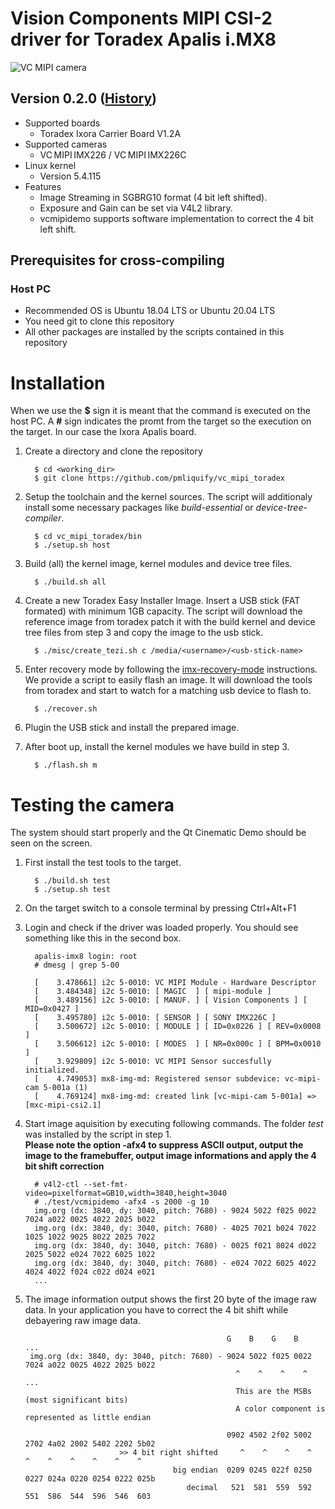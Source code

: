 # Vision Components MIPI CSI-2 driver for Toradex Apalis i.MX8
![VC MIPI camera](https://www.vision-components.com/fileadmin/external/documentation/hardware/VC_MIPI_Camera_Module/VC_MIPI_Camera_Module_Hardware_Operating_Manual-Dateien/mipi_sensor_front_back.png)

## Version 0.2.0 ([History](VERSION.md))
* Supported boards
  * Toradex Ixora Carrier Board V1.2A
* Supported cameras 
  * VC MIPI IMX226 / VC MIPI IMX226C  
* Linux kernel 
  * Version 5.4.115
* Features
  * Image Streaming in SGBRG10 format (4 bit left shifted).
  * Exposure and Gain can be set via V4L2 library.
  * vcmipidemo supports software implementation to correct the 4 bit left shift.

## Prerequisites for cross-compiling
### Host PC
* Recommended OS is Ubuntu 18.04 LTS or Ubuntu 20.04 LTS
* You need git to clone this repository
* All other packages are installed by the scripts contained in this repository

# Installation
When we use the **$** sign it is meant that the command is executed on the host PC. A **#** sign indicates the promt from the target so the execution on the target. In our case the Ixora Apalis board.

1. Create a directory and clone the repository   
   ```
     $ cd <working_dir>
     $ git clone https://github.com/pmliquify/vc_mipi_toradex
   ```

2. Setup the toolchain and the kernel sources. The script will additionaly install some necessary packages like *build-essential* or *device-tree-compiler*.
   ```
     $ cd vc_mipi_toradex/bin
     $ ./setup.sh host
   ```

3. Build (all) the kernel image, kernel modules and device tree files.
   ```
     $ ./build.sh all
   ```

4. Create a new Toradex Easy Installer Image. Insert a USB stick (FAT formated) with minimum 1GB capacity. The script will download the reference image from toradex patch it with the build kernel and device tree files from step 3 and copy the image to the usb stick.
   ```
     $ ./misc/create_tezi.sh c /media/<username>/<usb-stick-name>
   ```

5. Enter recovery mode by following the [imx-recovery-mode](https://developer.toradex.com/knowledge-base/imx-recovery-mode) instructions.   
We provide a script to easily flash an image. It will download the tools from toradex and start to watch for a matching usb device to flash to.
   ```
     $ ./recover.sh
   ```

6. Plugin the USB stick and install the prepared image.

7. After boot up, install the kernel modules we have build in step 3.
   ```
     $ ./flash.sh m
   ```

# Testing the camera
The system should start properly and the Qt Cinematic Demo should be seen on the screen.   

1. First install the test tools to the target.
   ```
     $ ./build.sh test
     $ ./setup.sh test
   ```

2. On the target switch to a console terminal by pressing Ctrl+Alt+F1

3. Login and check if the driver was loaded properly. You should see something like this in the second box.
   ```
     apalis-imx8 login: root
     # dmesg | grep 5-00
   ```
   ```
     [    3.478661] i2c 5-0010: VC MIPI Module - Hardware Descriptor
     [    3.484348] i2c 5-0010: [ MAGIC  ] [ mipi-module ]
     [    3.489156] i2c 5-0010: [ MANUF. ] [ Vision Components ] [ MID=0x0427 ]
     [    3.495780] i2c 5-0010: [ SENSOR ] [ SONY IMX226C ]
     [    3.500672] i2c 5-0010: [ MODULE ] [ ID=0x0226 ] [ REV=0x0008 ]
     [    3.506612] i2c 5-0010: [ MODES  ] [ NR=0x000c ] [ BPM=0x0010 ]
     [    3.929809] i2c 5-0010: VC MIPI Sensor succesfully initialized.
     [    4.749053] mx8-img-md: Registered sensor subdevice: vc-mipi-cam 5-001a (1)
     [    4.769124] mx8-img-md: created link [vc-mipi-cam 5-001a] => [mxc-mipi-csi2.1]
   ```

4. Start image aquisition by executing following commands. The folder *test* was installed by the script in step 1.   
   **Please note the option -afx4 to suppress ASCII output, output the image to the framebuffer, output image informations and apply the 4 bit shift correction**
   ```
     # v4l2-ctl --set-fmt-video=pixelformat=GB10,width=3840,height=3040
     # ./test/vcmipidemo -afx4 -s 2000 -g 10
     img.org (dx: 3840, dy: 3040, pitch: 7680) - 9024 5022 f025 0022 7024 a022 0025 4022 2025 b022 
     img.org (dx: 3840, dy: 3040, pitch: 7680) - 4025 7021 b024 7022 1025 1022 9025 8022 2025 7022 
     img.org (dx: 3840, dy: 3040, pitch: 7680) - 0025 f021 8024 d022 2025 5022 e024 7022 6025 1022 
     img.org (dx: 3840, dy: 3040, pitch: 7680) - e024 7022 6025 4022 4024 4022 f024 c022 d024 e021
     ...
   ```

5. The image information output shows the first 20 byte of the image raw data. In your application you have to correct the 4 bit shift while debayering raw image data.
   ```
                                                G    B    G    B    ...
    img.org (dx: 3840, dy: 3040, pitch: 7680) - 9024 5022 f025 0022 7024 a022 0025 4022 2025 b022
                                                  ^    ^    ^    ^  ...
                                                  This are the MSBs (most significant bits)
                                                  A color component is represented as little endian
                                                  
                                                0902 4502 2f02 5002 2702 4a02 2002 5402 2202 5b02
                        >> 4 bit right shifted     ^    ^    ^    ^    ^    ^    ^    ^    ^    ^
                                    big endian  0209 0245 022f 0250 0227 024a 0220 0254 0222 025b
                                       decimal   521  581  559  592  551  586  544  596  546  603
   ```
